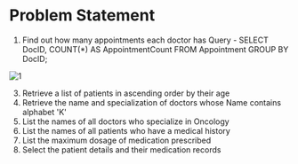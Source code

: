 # Problem Statement
1. Find out how many appointments each doctor has
Query - SELECT DocID, COUNT(*) AS AppointmentCount FROM Appointment GROUP BY DocID;

![1](https://github.com/MamtaRawat/MBA-BDM/assets/91964898/a93fcd7f-75de-428f-81bc-8f11b6fd02d4)

3. Retrieve a list of patients in ascending order by their age
4. Retrieve the name and specialization of doctors whose Name contains alphabet  'K'
5. List the names of all doctors who specialize in Oncology
6. List the names of all patients who have a medical history
7. List the maximum dosage of medication prescribed
8.  Select the patient details and their medication records
